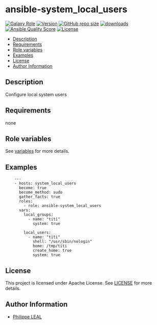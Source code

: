 # ansible-system_local_users

[![Galaxy Role](https://img.shields.io/badge/galaxy-system_local_users-purple?style=flat)](https://galaxy.ansible.com/lotusnoir/system_local_users)
[![Version](https://img.shields.io/github/release/lotusnoir/ansible-system_local_users.svg)](https://github.com/lotusnoir/ansible-system_local_users/releases/latest)
[![GitHub repo size](https://img.shields.io/github/repo-size/lotusnoir/ansible-system_local_users?color=orange&style=flat)](https://galaxy.ansible.com/lotusnoir/system_local_users)
[![downloads](https://img.shields.io/ansible/role/d/59413)](https://galaxy.ansible.com/lotusnoir/system_local_users)
[![Ansible Quality Score](https://img.shields.io/ansible/quality/59413)](https://galaxy.ansible.com/lotusnoir/system_local_users)
[![License](https://img.shields.io/badge/license-Apache--2.0-brightgreen?style=flat)](https://opensource.org/licenses/Apache-2.0)

<!-- START doctoc generated TOC please keep comment here to allow auto update -->
<!-- DON'T EDIT THIS SECTION, INSTEAD RE-RUN doctoc TO UPDATE -->

- [Description](#description)
- [Requirements](#requirements)
- [Role variables](#role-variables)
- [Examples](#examples)
- [License](#license)
- [Author Information](#author-information)

<!-- END doctoc generated TOC please keep comment here to allow auto update -->

## Description

Configure local system users
## Requirements

none

## Role variables

See [variables](/defaults/main.yml) for more details.

## Examples

        ---
        - hosts: system_local_users
          become: true
          become_method: sudo
          gather_facts: true
          roles:
            - role: ansible-system_local_users
          vars:
            local_groups:
              - name: "titi"
                system: true

            local_users:
              - name: "titi"
                shell: "/usr/sbin/nologin"
                home: /tmp/titi
                create_home: true
                system: true



## License

This project is licensed under Apache License. See [LICENSE](/LICENSE) for more details.

## Author Information

- [Philippe LEAL](https://github.com/lotusnoir)
